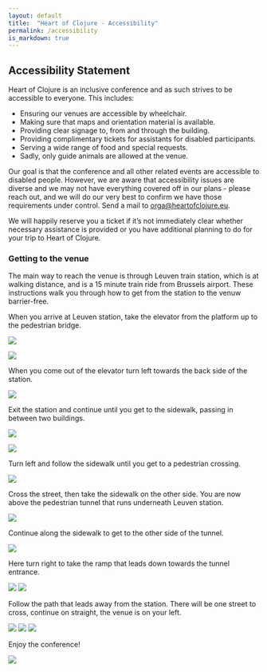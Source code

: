 ```yaml
---
layout: default
title:  "Heart of Clojure - Accessibility"
permalink: /accessibility
is_markdown: true
---
```


<div class="mw7 center">

## Accessibility Statement

Heart of Clojure is an inclusive conference and as such strives to be accessible to everyone. This includes:

- Ensuring our venues are accessible by wheelchair.
- Making sure that maps and orientation material is available.
- Providing clear signage to, from and through the building.
- Providing complimentary tickets for assistants for disabled participants.
- Serving a wide range of food and special requests.
- Sadly, only guide animals are allowed at the venue.

Our goal is that the conference and all other related events are accessible to
disabled people. However, we are aware that accessibility issues are diverse and
we may not have everything covered off in our plans - please reach out, and we
will do our very best to confirm we have those requirements under control. Send
a mail to [orga@heartofclojure.eu](mailto:orga@heartofclojure.eu).

We will happily reserve you a ticket if it’s not immediately clear whether
necessary assistance is provided or you have additional planning to do for your
trip to Heart of Clojure.

### Getting to the venue

The main way to reach the venue is through Leuven train station, which is at
walking distance, and is a 15 minute train ride from Brussels airport. These
instructions walk you through how to get from the station to the venuw
barrier-free.

When you arrive at Leuven station, take the elevator from the platform up to the
pedestrian bridge.

![](img/accessibility/via_footbridge/step_00.jpg)
<!-- ![](img/accessibility/via_footbridge/step_01.jpg) -->
![](img/accessibility/via_footbridge/step_02.jpg)

When you come out of the elevator turn left towards the back side of the station.

![](img/accessibility/via_footbridge/step_03.jpg)
<!-- ![](img/accessibility/via_footbridge/step_04.jpg) -->
<!-- ![](img/accessibility/via_footbridge/step_05.jpg) -->

Exit the station and continue until you get to the sidewalk, passing in between two buildings.

![](img/accessibility/via_footbridge/step_06.jpg)
<!-- ![](img/accessibility/via_footbridge/step_07.jpg) -->
<!-- ![](img/accessibility/via_footbridge/step_08.jpg) -->
<!-- ![](img/accessibility/via_footbridge/step_09.jpg) -->

![](img/accessibility/via_footbridge/step_10.jpg)

Turn left and follow the sidewalk until you get to a pedestrian crossing.

![](img/accessibility/via_footbridge/step_11.jpg)

Cross the street, then take the sidewalk on the other side. You are now above
the pedestrian tunnel that runs underneath Leuven station.

![](img/accessibility/via_footbridge/step_12.jpg)

Continue along the sidewalk to get to the other side of the tunnel.

![](img/accessibility/via_footbridge/step_13.jpg)

Here turn right to take the ramp that leads down towards the tunnel entrance.

![](img/accessibility/via_footbridge/step_14.jpg)
![](img/accessibility/via_footbridge/step_15.jpg)

Follow the path that leads away from the station. There will be one street to cross, continue on straight, the venue is on your left.

![](img/accessibility/via_footbridge/step_16.jpg)
![](img/accessibility/via_footbridge/step_17.jpg)
![](img/accessibility/via_footbridge/step_18.jpg)

Enjoy the conference!

![](img/hal5/hal5-terrace.jpg)

</div>
